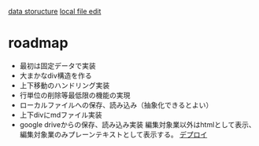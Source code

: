 [data storucture](https://nkon.github.io/Texteditor/)
[local file edit](https://developer.mozilla.org/ja/docs/Web/API/File_API/Using_files_from_web_applications)
# roadmap
- 最初は固定データで実装
- 大まかなdiv構造を作る
- 上下移動のハンドリング実装
- 行単位の削除等最低限の機能の実現
- ローカルファイルへの保存、読み込み（抽象化できるとよい）
- 上下divにmdファイル実装
- google driveからの保存、読み込み実装
編集対象業以外はhtmlとして表示、編集対象業のみプレーンテキストとして表示する。
[デプロイ](./src/index.html)

